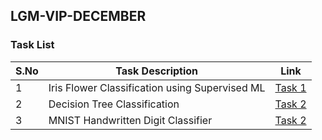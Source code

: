 ## LGM-VIP-DECEMBER

### Task List

| S.No | Task Description | Link | 
|------|--------------|------|
|  1  | Iris Flower Classification using Supervised ML | [Task 1](https://github.com/BhargavMudhiraj/LGMVIP-DATASCIENCE/blob/main/Task-1/Iris_Classification.ipynb) | 
|  2  | Decision Tree Classification | [Task 2](https://github.com/BhargavMudhiraj/LGMVIP-DATASCIENCE/blob/main/Task-2/Wine_Quality.ipynb) |
|  3  | MNIST Handwritten Digit Classifier | [Task 2](https://github.com/BhargavMudhiraj/LGMVIP-DATASCIENCE/blob/main/Task-3/Handwritten_digit_Recognizer.ipynb) |


